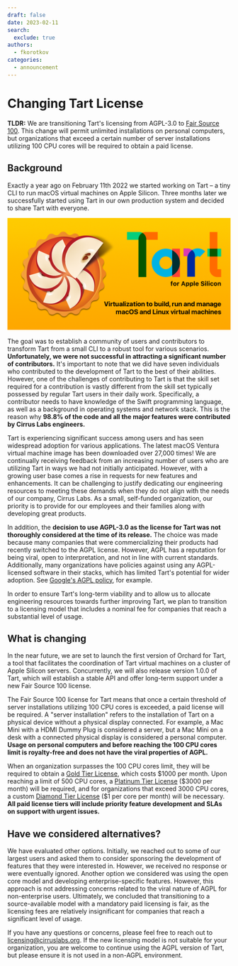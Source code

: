 ```yaml
---
draft: false
date: 2023-02-11
search:
  exclude: true
authors:
  - fkorotkov
categories:
  - announcement
---
```


# Changing Tart License

**TLDR:** We are transitioning Tart's licensing from AGPL-3.0 to [Fair Source 100](https://fair.io/). This change will
permit unlimited installations on personal computers, but organizations that exceed a certain number of server
installations utilizing 100 CPU cores will be required to obtain a paid license.

## Background

Exactly a year ago on February 11th 2022 we started working on Tart – a tiny CLI to run macOS virtual machines on Apple Silicon.
Three months later we successfully started using Tart in our own production system and decided to share Tart with everyone.

<img src="https://github.com/cirruslabs/tart/raw/main/Resources/TartSocial.png"/>

The goal was to establish a community of users and contributors to transform Tart from a small CLI to a robust tool
for various scenarios. **Unfortunately, we were not successful in attracting a significant number of contributors.**
It's important to note that we did have seven individuals who contributed to the development of Tart to the best of
their abilities. However, one of the challenges of contributing to Tart is that the skill set required for a contribution
is vastly different from the skill set typically possessed by regular Tart users in their daily work. Specifically,
a contributor needs to have knowledge of the Swift programming language, as well as a background in operating systems
and network stack. This is the reason why **98.8% of the code and all the major features were contributed by Cirrus Labs engineers.**

<!-- more -->

Tart is experiencing significant success among users and has seen widespread adoption for various applications.
The latest macOS Ventura virtual machine image has been downloaded over 27,000 times! We are continually receiving
feedback from an increasing number of users who are utilizing Tart in ways we had not initially anticipated. However,
with a growing user base comes a rise in requests for new features and enhancements. It can be challenging to justify
dedicating our engineering resources to meeting these demands when they do not align with the needs of our company, Cirrus Labs.
As a small, self-funded organization, our priority is to provide for our employees and their families along with developing great products.

In addition, the **decision to use AGPL-3.0 as the license for Tart was not thoroughly considered at the time of its release.**
The choice was made because many companies that were commercializing their products had recently switched to the AGPL license.
However, AGPL has a reputation for being viral, open to interpretation, and not in line with current standards. Additionally,
many organizations have policies against using any AGPL-licensed software in their stacks, which has limited Tart's potential
for wider adoption. See [Google's AGPL policy](https://opensource.google/documentation/reference/using/agpl-policy), for example.

In order to ensure Tart's long-term viability and to allow us to allocate engineering resources towards further improving Tart,
we plan to transition to a licensing model that includes a nominal fee for companies that reach a substantial level of usage.

## What is changing

In the near future, we are set to launch the first version of Orchard for Tart, a tool that facilitates the coordination
of Tart virtual machines on a cluster of Apple Silicon servers. Concurrently, we will also release version 1.0.0 of Tart,
which will establish a stable API and offer long-term support under a new Fair Source 100 license.

The Fair Source 100 license for Tart means that once a certain threshold of server installations utilizing 100 CPU cores
is exceeded, a paid license will be required. A "server installation" refers to the installation of Tart on a physical
device without a physical display connected. For example, a Mac Mini with a HDMI Dummy Plug is considered a server,
but a Mac Mini on a desk with a connected physical display is considered a personal computer. **Usage on personal computers
and before reaching the 100 CPU cores limit is royalty-free and does not have the viral properties of AGPL.**

When an organization surpasses the 100 CPU cores limit, they will be required to obtain a [Gold Tier License](../../licensing.md#license-tiers),
which costs \$1000 per month. Upon reaching a limit of 500 CPU cores, a [Platinum Tier License](../../licensing.md#license-tiers)
(\$3000 per month) will be required, and for organizations that exceed 3000 CPU cores, a custom [Diamond Tier License](../../licensing.md#license-tiers)
(\$1 per core per month) will be necessary. **All paid license tiers will include priority feature development and SLAs on support with urgent issues.**

## Have we considered alternatives?

We have evaluated other options. Initially, we reached out to some of our largest users and asked them to consider
sponsoring the development of features that they were interested in. However, we received no response or were eventually
ignored. Another option we considered was using the open core model and developing enterprise-specific features. However,
this approach is not addressing concerns related to the viral nature of AGPL for non-enterprise users. Ultimately,
we concluded that transitioning to a source-available model with a mandatory paid licensing is fair, as the licensing fees
are relatively insignificant for companies that reach a significant level of usage.

If you have any questions or concerns, please feel free to reach out to [licensing@cirruslabs.org](mailto:licensing@cirruslabs.org).
If the new licensing model is not suitable for your organization, you are welcome to continue using the AGPL version of Tart,
but please ensure it is not used in a non-AGPL environment.
